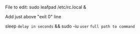 File to edit: sudo leafpad /etc/rc.local &

Add just above "exit 0" line

sleep `delay in seconds` && sudo -iu `user` `full path to command`
